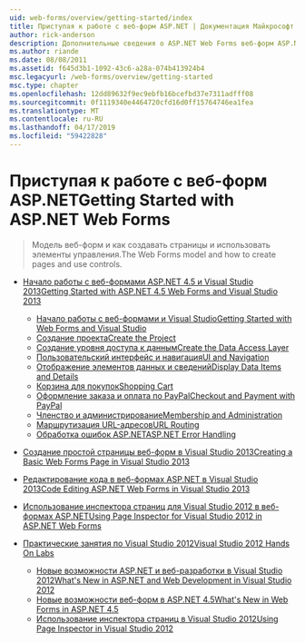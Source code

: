 ```yaml
---
uid: web-forms/overview/getting-started/index
title: Приступая к работе с веб-форм ASP.NET | Документация Майкрософт
author: rick-anderson
description: Дополнительные сведения о ASP.NET Web Forms веб-форм ASP.NET позволяет создавать динамические веб-сайты с помощью знакомой модели перетаскивания и вставки, основанную на событиях. Рабочую область конструирования и hund...
ms.author: riande
ms.date: 08/08/2011
ms.assetid: f645d3b1-1092-43c6-a28a-074b413924b4
msc.legacyurl: /web-forms/overview/getting-started
msc.type: chapter
ms.openlocfilehash: 12dd89632f9ec9ebfb16bcefbd37e7311adfff08
ms.sourcegitcommit: 0f1119340e4464720cfd16d0ff15764746ea1fea
ms.translationtype: MT
ms.contentlocale: ru-RU
ms.lasthandoff: 04/17/2019
ms.locfileid: "59422828"
---
```

# <a name="getting-started-with-aspnet-web-forms"></a><span data-ttu-id="4a563-104">Приступая к работе с веб-форм ASP.NET</span><span class="sxs-lookup"><span data-stu-id="4a563-104">Getting Started with ASP.NET Web Forms</span></span>

> <span data-ttu-id="4a563-105">Модель веб-форм и как создавать страницы и использовать элементы управления.</span><span class="sxs-lookup"><span data-stu-id="4a563-105">The Web Forms model and how to create pages and use controls.</span></span>


- [<span data-ttu-id="4a563-106">Начало работы с веб-формами ASP.NET 4.5 и Visual Studio 2013</span><span class="sxs-lookup"><span data-stu-id="4a563-106">Getting Started with ASP.NET 4.5 Web Forms and Visual Studio 2013</span></span>](getting-started-with-aspnet-45-web-forms/index.md)

    - [<span data-ttu-id="4a563-107">Начало работы с веб-формами и Visual Studio</span><span class="sxs-lookup"><span data-stu-id="4a563-107">Getting Started with Web Forms and Visual Studio</span></span>](getting-started-with-aspnet-45-web-forms/introduction-and-overview.md)
    - [<span data-ttu-id="4a563-108">Создание проекта</span><span class="sxs-lookup"><span data-stu-id="4a563-108">Create the Project</span></span>](getting-started-with-aspnet-45-web-forms/create-the-project.md)
    - [<span data-ttu-id="4a563-109">Создание уровня доступа к данным</span><span class="sxs-lookup"><span data-stu-id="4a563-109">Create the Data Access Layer</span></span>](getting-started-with-aspnet-45-web-forms/create_the_data_access_layer.md)
    - [<span data-ttu-id="4a563-110">Пользовательский интерфейс и навигация</span><span class="sxs-lookup"><span data-stu-id="4a563-110">UI and Navigation</span></span>](getting-started-with-aspnet-45-web-forms/ui_and_navigation.md)
    - [<span data-ttu-id="4a563-111">Отображение элементов данных и сведений</span><span class="sxs-lookup"><span data-stu-id="4a563-111">Display Data Items and Details</span></span>](getting-started-with-aspnet-45-web-forms/display_data_items_and_details.md)
    - [<span data-ttu-id="4a563-112">Корзина для покупок</span><span class="sxs-lookup"><span data-stu-id="4a563-112">Shopping Cart</span></span>](getting-started-with-aspnet-45-web-forms/shopping-cart.md)
    - [<span data-ttu-id="4a563-113">Оформление заказа и оплата по PayPal</span><span class="sxs-lookup"><span data-stu-id="4a563-113">Checkout and Payment with PayPal</span></span>](getting-started-with-aspnet-45-web-forms/checkout-and-payment-with-paypal.md)
    - [<span data-ttu-id="4a563-114">Членство и администрирование</span><span class="sxs-lookup"><span data-stu-id="4a563-114">Membership and Administration</span></span>](getting-started-with-aspnet-45-web-forms/membership-and-administration.md)
    - [<span data-ttu-id="4a563-115">Маршрутизация URL-адресов</span><span class="sxs-lookup"><span data-stu-id="4a563-115">URL Routing</span></span>](getting-started-with-aspnet-45-web-forms/url-routing.md)
    - [<span data-ttu-id="4a563-116">Обработка ошибок ASP.NET</span><span class="sxs-lookup"><span data-stu-id="4a563-116">ASP.NET Error Handling</span></span>](getting-started-with-aspnet-45-web-forms/aspnet-error-handling.md)
- [<span data-ttu-id="4a563-117">Создание простой страницы веб-форм в Visual Studio 2013</span><span class="sxs-lookup"><span data-stu-id="4a563-117">Creating a Basic Web Forms Page in Visual Studio 2013</span></span>](creating-a-basic-web-forms-page.md)
- [<span data-ttu-id="4a563-118">Редактирование кода в веб-формах ASP.NET в Visual Studio 2013</span><span class="sxs-lookup"><span data-stu-id="4a563-118">Code Editing ASP.NET Web Forms in Visual Studio 2013</span></span>](code-editing-in-web-forms-pages.md)
- [<span data-ttu-id="4a563-119">Использование инспектора страниц для Visual Studio 2012 в веб-формах ASP.NET</span><span class="sxs-lookup"><span data-stu-id="4a563-119">Using Page Inspector for Visual Studio 2012 in ASP.NET Web Forms</span></span>](using-page-inspector-in-a-visual-studio-11-beta-web-forms-project.md)
- [<span data-ttu-id="4a563-120">Практические занятия по Visual Studio 2012</span><span class="sxs-lookup"><span data-stu-id="4a563-120">Visual Studio 2012 Hands On Labs</span></span>](hands-on-labs/index.md)

    - [<span data-ttu-id="4a563-121">Новые возможности ASP.NET и веб-разработки в Visual Studio 2012</span><span class="sxs-lookup"><span data-stu-id="4a563-121">What's New in ASP.NET and Web Development in Visual Studio 2012</span></span>](hands-on-labs/whats-new-in-aspnet-and-web-development-in-visual-studio-2012.md)
    - [<span data-ttu-id="4a563-122">Новые возможности веб-форм в ASP.NET 4.5</span><span class="sxs-lookup"><span data-stu-id="4a563-122">What's New in Web Forms in ASP.NET 4.5</span></span>](hands-on-labs/whats-new-in-web-forms-in-aspnet-45.md)
    - [<span data-ttu-id="4a563-123">Использование инспектора страниц в Visual Studio 2012</span><span class="sxs-lookup"><span data-stu-id="4a563-123">Using Page Inspector in Visual Studio 2012</span></span>](hands-on-labs/using-page-inspector-in-visual-studio-2012.md)
